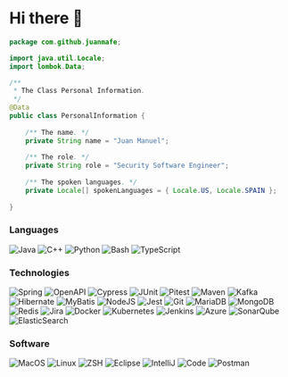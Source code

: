 <h1> Hi there 👋</h1>

```java
package com.github.juanmafe;

import java.util.Locale;
import lombok.Data;

/**
 * The Class Personal Information.
 */
@Data
public class PersonalInformation {
    
    /** The name. */
    private String name = "Juan Manuel";
    
    /** The role. */
    private String role = "Security Software Engineer";
    
    /** The spoken languages. */
    private Locale[] spokenLanguages = { Locale.US, Locale.SPAIN };
    
}
```

### Languages
![Java](https://img.shields.io/badge/-Java-232733?style=for-the-badge&logo=openjdk&logoColor=f5f5f5)
![C++](https://img.shields.io/badge/-C++-232733?style=for-the-badge&logo=c%2b%2b&logoColor=00599C)
![Python](https://img.shields.io/badge/-Python-232733?style=for-the-badge&logo=Python)
![Bash](https://img.shields.io/badge/-Bash-232733?style=for-the-badge&logo=gnu-bash&logoColor=white)
![TypeScript](https://img.shields.io/badge/-TypeScript-232733?style=for-the-badge&logo=TypeScript)

### Technologies
![Spring](https://img.shields.io/badge/-Spring-232733?style=for-the-badge&logo=Spring)
![OpenAPI](https://img.shields.io/badge/-OpenAPI-232733?style=for-the-badge&logo=swagger&logoColor=green)
![Cypress](https://img.shields.io/badge/-Cypress-232733?style=for-the-badge&logo=Cypress)
![JUnit](https://img.shields.io/badge/-JUnit-232733?style=for-the-badge&logo=mocha&logoColor=green)
![Pitest](https://img.shields.io/badge/-Pitest-232733?style=for-the-badge&logo=Twitter&logoColor=white)
![Maven](https://img.shields.io/badge/-Maven-232733?style=for-the-badge&logo=apachemaven&logoColor=pink)
![Kafka](https://img.shields.io/badge/-Kafka-232733?style=for-the-badge&logo=apachekafka)
![Hibernate](https://img.shields.io/badge/-Hibernate-232733?style=for-the-badge&logo=Hibernate&logoColor=green)
![MyBatis](https://img.shields.io/badge/-MyBatis-232733?style=for-the-badge&logo=Twitter&logoColor=white)
![NodeJS](https://img.shields.io/badge/-Node.js-232733?style=for-the-badge&logo=node.js&logoColor=green)
![Jest](https://img.shields.io/badge/-Jest-232733?style=for-the-badge&logo=jest&logoColor=brown)
![Git](https://img.shields.io/badge/-Git-232733?style=for-the-badge&logo=git)
![MariaDB](https://img.shields.io/badge/-MariaDB-232733?style=for-the-badge&logo=mariadb&logoColor=brown)
![MongoDB](https://img.shields.io/badge/-MongoDB-232733?style=for-the-badge&logo=mongodb&logoColor=green)
![Redis](https://img.shields.io/badge/-Redis-232733?style=for-the-badge&logo=Redis)
![Jira](https://img.shields.io/badge/-Jira-232733?style=for-the-badge&logo=jira&logoColor=blue)
![Docker](https://img.shields.io/badge/-Docker-232733?style=for-the-badge&logo=Docker)
![Kubernetes](https://img.shields.io/badge/-Kubernetes-232733?style=for-the-badge&logo=Kubernetes)
![Jenkins](https://img.shields.io/badge/-Jenkins-232733?style=for-the-badge&logo=jenkins&logoColor=red)
![Azure](https://img.shields.io/badge/-Azure-232733?style=for-the-badge&logo=microsoftazure&logoColor=blue)
![SonarQube](https://img.shields.io/badge/-SonarQube-232733?style=for-the-badge&logo=sonarqube&logoColor=4E9BCD)
![ElasticSearch](https://img.shields.io/badge/-ElasticSearch-232733?style=for-the-badge&logo=elasticsearch&logoColor=blue)

### Software
![MacOS](https://img.shields.io/badge/-MacOS-232733?style=for-the-badge&logo=apple&logoColor=F0F0F0)
![Linux](https://img.shields.io/badge/-Linux-232733?style=for-the-badge&logo=Linux&logoColor=white)
![ZSH](https://img.shields.io/badge/-ZSH-232733?style=for-the-badge&logo=windows-terminal&logoColor=white)
![Eclipse](https://img.shields.io/badge/-Eclipse-232733?style=for-the-badge&logo=Eclipse&logoColor=purple)
![IntelliJ](https://img.shields.io/badge/-IntelliJ-232733?style=for-the-badge&logo=IntelliJIDEA&logoColor=white)
![Code](https://img.shields.io/badge/-Code-232733?style=for-the-badge&logo=visual-studio&logoColor=blue)
![Postman](https://img.shields.io/badge/-Postman-232733?style=for-the-badge&logo=postman&logoColor=orange)
